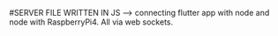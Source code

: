 #SERVER FILE WRITTEN IN JS
--> connecting flutter app with node and node with RaspberryPi4. All via web sockets.

